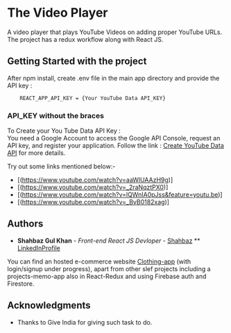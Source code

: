 # The Video Player

A video player that plays YouTube Videos on adding proper YouTube URLs. The project has a redux workflow along with React JS.

## Getting Started with the project

After npm install, create .env file in the main app directory and provide the API key :

```
    REACT_APP_API_KEY = {Your YouTube Data API_KEY}
```

### API_KEY without the braces

To Create your You Tube Data API Key :  
You need a Google Account to access the Google API Console,
request an API key, and register your application.
Follow the link : [Create YouTube Data API](https://developers.google.com/youtube/v3/getting-started) for more details.

Try out some links mentioned below:-

- [(https://www.youtube.com/watch?v=aaWlUAAzH9g)]
- [(https://www.youtube.com/watch?v=_2raNqztPX0)]
- [(https://www.youtube.com/watch?v=lQWnIA0pJss&feature=youtu.be)]
- [(https://www.youtube.com/watch?v=_BvB0182xag)]

## Authors

- **Shahbaz Gul Khan** - _Front-end React JS Devloper_ - [Shahbaz](https://github.com/shahbaz-projects-react)
   ** [LinkedInProfile](https://www.linkedin.com/in/shahbaz-gul-khan-4a337798/)

You can find an hosted e-commerce website [Clothing-app](https://mywardrobe-live.herokuapp.com/) (with login/signup under progress), apart from other slef projects including a projects-memo-app also in React-Redux and using Firebase auth and Firestore.

## Acknowledgments

- Thanks to Give India for giving such task to do.
